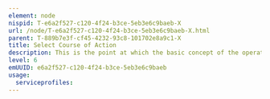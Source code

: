 ```yaml
---
element: node
nispid: T-e6a2f527-c120-4f24-b3ce-5eb3e6c9baeb-X
url: /node/T-e6a2f527-c120-4f24-b3ce-5eb3e6c9baeb-X.html
parent: T-889b7e3f-cf45-4232-93c8-101702e8a9c1-X
title: Select Course of Action
description: This is the point at which the basic concept of the operation (CONOPS) is adopted by the leader – the point of decision making. The CONOPS is stating "what" will be done. Normally, commanders will select the alternative that, in their judgement, will best enable the organization to accomplish the mission. After selecting the most appropriate course of action the "how" part needs to be developed and stated in the operations plan and supporting plans.
level: 6
emUUID: e6a2f527-c120-4f24-b3ce-5eb3e6c9baeb
usage:
  serviceprofiles:
---
```

